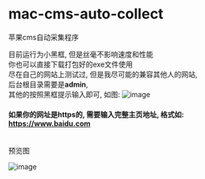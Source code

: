 # mac-cms-auto-collect
苹果cms自动采集程序<br/>

目前运行为小黑框, 但是丝毫不影响速度和性能<br>
你也可以直接下载打包好的exe文件使用<br>
尽在自己的网站上测试过, 但是我尽可能的兼容其他人的网站, <br>
后台根目录需要是**admin**,<br>
其他的按照黑框提示输入即可, 如图:
![image](https://github.com/wktadmin/mac-cms-auto-collect/blob/master/preview/tips.png)
<br>
#### 如果你的网址是https的, 需要输入完整主页地址, 格式如: https://www.baidu.com
<br>
预览图
<br>

![image](https://github.com/wktadmin/mac-cms-auto-collect/blob/master/preview/1.gif)
<br>

